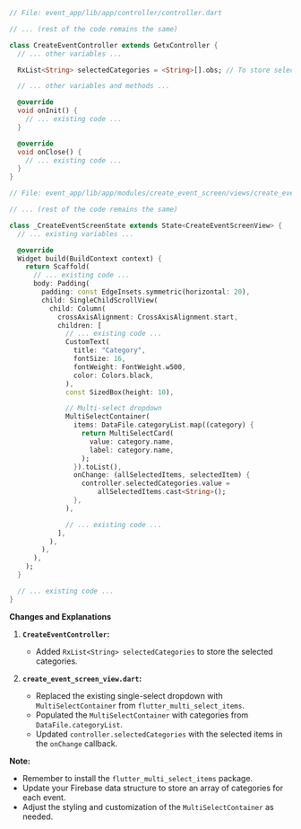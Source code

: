 ```dart
// File: event_app/lib/app/controller/controller.dart

// ... (rest of the code remains the same)

class CreateEventController extends GetxController {
  // ... other variables ...

  RxList<String> selectedCategories = <String>[].obs; // To store selected categories

  // ... other variables and methods ...

  @override
  void onInit() {
    // ... existing code ...
  }

  @override
  void onClose() {
    // ... existing code ...
  }
}
```

```dart
// File: event_app/lib/app/modules/create_event_screen/views/create_event_screen_view.dart

// ... (rest of the code remains the same)

class _CreateEventScreenState extends State<CreateEventScreenView> {
  // ... existing variables ...

  @override
  Widget build(BuildContext context) {
    return Scaffold(
      // ... existing code ...
      body: Padding(
        padding: const EdgeInsets.symmetric(horizontal: 20),
        child: SingleChildScrollView(
          child: Column(
            crossAxisAlignment: CrossAxisAlignment.start,
            children: [
              // ... existing code ...
              CustomText(
                title: "Category",
                fontSize: 16,
                fontWeight: FontWeight.w500,
                color: Colors.black,
              ),
              const SizedBox(height: 10),

              // Multi-select dropdown
              MultiSelectContainer(
                items: DataFile.categoryList.map((category) {
                  return MultiSelectCard(
                    value: category.name,
                    label: category.name,
                  );
                }).toList(),
                onChange: (allSelectedItems, selectedItem) {
                  controller.selectedCategories.value =
                      allSelectedItems.cast<String>();
                },
              ),

              // ... existing code ...
            ],
          ),
        ),
      ),
    );
  }

  // ... existing code ...
}
```

**Changes and Explanations**

1.  **`CreateEventController`:**
    *   Added `RxList<String> selectedCategories` to store the selected categories.

2.  **`create_event_screen_view.dart`:**
    *   Replaced the existing single-select dropdown with `MultiSelectContainer` from `flutter_multi_select_items`.
    *   Populated the `MultiSelectContainer` with categories from `DataFile.categoryList`.
    *   Updated `controller.selectedCategories` with the selected items in the `onChange` callback.

**Note:**

*   Remember to install the `flutter_multi_select_items` package.
*   Update your Firebase data structure to store an array of categories for each event.
*   Adjust the styling and customization of the `MultiSelectContainer` as needed.
